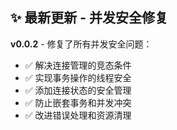 ## ✨ 最新更新 - 并发安全修复

**v0.0.2** - 修复了所有并发安全问题：
- ✅ 解决连接管理的竞态条件
- ✅ 实现事务操作的线程安全
- ✅ 添加连接状态的安全管理
- ✅ 防止嵌套事务和并发冲突
- ✅ 改进错误处理和资源清理